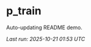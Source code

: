 # p_train

Auto-updating README demo.

<!--START_SECTION:status-->
_Last run: 2025-10-21 01:53 UTC_
<!--END_SECTION:status-->


































































































































































































































































































































































































































































































































































































































































































































































































































































































































































































































































































































































































































































































































































